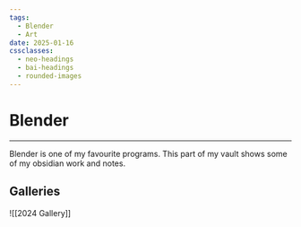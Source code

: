 ```yaml
---
tags:
  - Blender
  - Art
date: 2025-01-16
cssclasses:
  - neo-headings
  - bai-headings
  - rounded-images
---
```

# Blender

***
Blender is one of my favourite programs. This part of my vault shows some of my obsidian work and notes.
## Galleries 

![[2024 Gallery]]
 